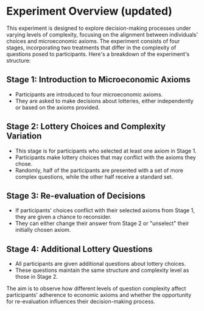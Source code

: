 # Experiment Overview (updated)

This experiment is designed to explore decision-making processes under varying levels of complexity, focusing on the alignment between individuals' choices and microeconomic axioms. The experiment consists of four stages, incorporating two treatments that differ in the complexity of questions posed to participants. Here's a breakdown of the experiment's structure:

## Stage 1: Introduction to Microeconomic Axioms
- Participants are introduced to four microeconomic axioms.
- They are asked to make decisions about lotteries, either independently or based on the axioms provided.

## Stage 2: Lottery Choices and Complexity Variation
- This stage is for participants who selected at least one axiom in Stage 1.
- Participants make lottery choices that may conflict with the axioms they chose.
- Randomly, half of the participants are presented with a set of more complex questions, while the other half receive a standard set.

## Stage 3: Re-evaluation of Decisions
- If participants' choices conflict with their selected axioms from Stage 1, they are given a chance to reconsider.
- They can either change their answer from Stage 2 or "unselect" their initially chosen axiom.

## Stage 4: Additional Lottery Questions
- All participants are given additional questions about lottery choices.
- These questions maintain the same structure and complexity level as those in Stage 2.

The aim is to observe how different levels of question complexity affect participants' adherence to economic axioms and whether the opportunity for re-evaluation influences their decision-making process.
